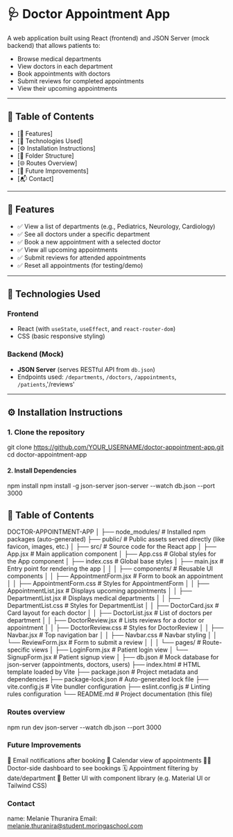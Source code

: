 # 🩺 Doctor Appointment App

A web application built using React (frontend) and JSON Server (mock backend) that allows patients to:

- Browse medical departments
- View doctors in each department
- Book appointments with doctors
- Submit reviews for completed appointments
- View their upcoming appointments

---

## 📁 Table of Contents

- [🚀 Features]
- [🧰 Technologies Used]
- [⚙️ Installation Instructions]
- [📂 Folder Structure]
- [🌐 Routes Overview]
- [🧪 Future Improvements]
- [📬 Contact]

---

## 🚀 Features

- ✅ View a list of departments (e.g., Pediatrics, Neurology, Cardiology)
- ✅ See all doctors under a specific department
- ✅ Book a new appointment with a selected doctor
- ✅ View all upcoming appointments
- ✅ Submit reviews for attended appointments
- ✅ Reset all appointments (for testing/demo)

---

## 🧰 Technologies Used

### Frontend
- React (with `useState`, `useEffect`, and `react-router-dom`)
- CSS (basic responsive styling)

### Backend (Mock)
- **JSON Server** (serves RESTful API from `db.json`)
- Endpoints used: `/departments`, `/doctors`, `/appointments`, `/patients`,'/reviews'

---


## ⚙️ Installation Instructions

### 1. Clone the repository
git clone https://github.com/YOUR_USERNAME/doctor-appointment-app.git
cd doctor-appointment-app


#### 2. Install Dependencies
npm install
npm install -g json-server
json-server --watch db.json --port 3000


## 📁 Table of Contents
DOCTOR-APPOINTMENT-APP
│
├── node_modules/                # Installed npm packages (auto-generated)
├── public/                      # Public assets served directly (like favicon, images, etc.)
│
├── src/                         # Source code for the React app
│   ├── App.jsx                  # Main application component
│   ├── App.css                  # Global styles for the App component
│   ├── index.css                # Global base styles
│   ├── main.jsx                 # Entry point for rendering the app
│   │
│   ├── components/              # Reusable UI components
│   │   ├── AppointmentForm.jsx       # Form to book an appointment
│   │   ├── AppointmentForm.css       # Styles for AppointmentForm
│   │   ├── AppointmentList.jsx       # Displays upcoming appointments
│   │   ├── DepartmentList.jsx        # Displays medical departments
│   │   ├── DepartmentList.css        # Styles for DepartmentList
│   │   ├── DoctorCard.jsx            # Card layout for each doctor
│   │   ├── DoctorList.jsx            # List of doctors per department
│   │   ├── DoctorReview.jsx          # Lists reviews for a doctor or appointment
│   │   ├── DoctorReview.css          # Styles for DoctorReview
│   │   ├── Navbar.jsx                # Top navigation bar
│   │   ├── Navbar.css                # Navbar styling
│   │   └── ReviewForm.jsx            # Form to submit a review
│   │
│   └── pages/                   # Route-specific views
│       ├── LoginForm.jsx             # Patient login view
│       └── SignupForm.jsx            # Patient signup view
│
├── db.json                     # Mock database for json-server (appointments, doctors, users)
├── index.html                  # HTML template loaded by Vite
├── package.json                # Project metadata and dependencies
├── package-lock.json           # Auto-generated lock file
├── vite.config.js              # Vite bundler configuration
├── eslint.config.js            # Linting rules configuration
└── README.md                   # Project documentation (this file)



### Routes overview
npm run dev
json-server --watch db.json --port 3000


### Future Improvements
📧 Email notifications after booking
📅 Calendar view of appointments
👩‍⚕️ Doctor-side dashboard to see bookings
🗓 Appointment filtering by date/department
🎨 Better UI with component library (e.g. Material UI or Tailwind CSS)

### Contact
name: Melanie Thuranira
Email: melanie.thuranira@student.moringaschool.com

